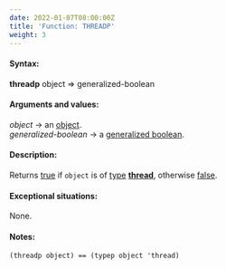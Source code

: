 ```yaml
---
date: 2022-01-07T08:00:00Z
title: 'Function: THREADP'
weight: 3
---
```


#### Syntax:

**threadp** object => generalized-boolean

#### Arguments and values:

*object* -> an
[object](http://www.lispworks.com/documentation/HyperSpec/Body/26_glo_o.htm#object).\
*generalized-boolean* -> a [generalized
boolean](http://www.lispworks.com/documentation/HyperSpec/Body/26_glo_g.htm#generalized_boolean).

#### Description:

Returns
[true](http://www.lispworks.com/documentation/HyperSpec/Body/26_glo_t.htm#true)
if `object` is of
[type](http://www.lispworks.com/documentation/HyperSpec/Body/26_glo_t.htm#type)
[**thread**](../class-thread), otherwise
[false](http://www.lispworks.com/documentation/HyperSpec/Body/26_glo_f.htm#false).

#### Exceptional situations:

None.

#### Notes:

`(threadp object) == (typep object 'thread)`
